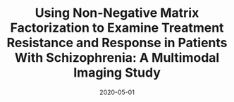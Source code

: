 ---
title: "Using Non-Negative Matrix Factorization to Examine Treatment Resistance and Response in Patients With Schizophrenia: A Multimodal Imaging Study"
collection: publications
permalink: /publication/2020-05-01-Using-Non-Negative-Matrix-Factorization-to-Examine-Treatment-Resistance-and-Response-in-Patients-With-Schizophrenia-A-Multimodal-Imaging-Study
date: 2020-05-01
venue: 'Biological psychiatry'
paperurl: 'https://linkinghub.elsevier.com/retrieve/pii/S0006322320310118'
citation: 'Plitman, Eric, Ochi, Ryo, Patel, Raihaan, Tsugawa, Sakiko, Tarumi, Ryosuke, Honda, Shiori, Matsushita, Karin, Fujii, Shinya, Uchida, Hiroyuki, Mimura, Masaru, Noda, Yoshihiro, <b>Devenyi, Gabriel A</b>, Nakajima, Shinichiro, Chakravarty, Mallar, &quot;Using Non-Negative Matrix Factorization to Examine Treatment Resistance and Response in Patients With Schizophrenia: A Multimodal Imaging Study.&quot; Biological psychiatry, 2020.'
---